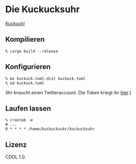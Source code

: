 # Die Kuckucksuhr

[Kuckuck!](https://twitter.com/die_kuckucksuhr)

## Kompilieren

    % cargo build --release

## Konfigurieren

    % mv kuckuck.toml-dist kuckuck.toml
    % ed kuckuck.toml

(Ihr braucht einen Twitteraccount. Die Token kriegt ihr [hier](https://developer.twitter.com/en/apps).)

## Laufen lassen

    % crontab -e
    # ...
    0 * * * * /home/kuckucksuhr/kuckucksuhr

## Lizenz

CDDL 1.0.
